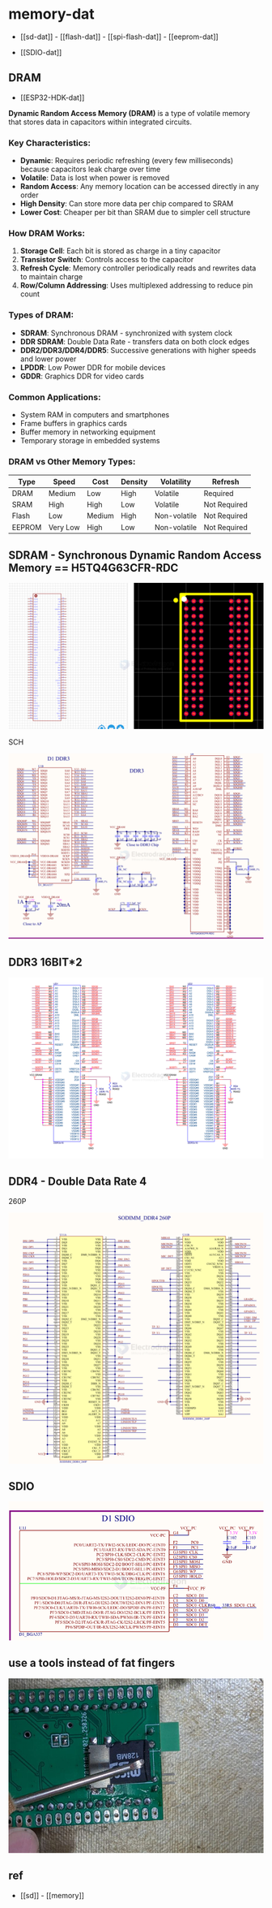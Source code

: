 
# memory-dat

- [[sd-dat]] - [[flash-dat]] - [[spi-flash-dat]] - [[eeprom-dat]]

- [[SDIO-dat]]



## DRAM 

- [[ESP32-HDK-dat]]

**Dynamic Random Access Memory (DRAM)** is a type of volatile memory that stores data in capacitors within integrated circuits.

### Key Characteristics:

- **Dynamic**: Requires periodic refreshing (every few milliseconds) because capacitors leak charge over time
- **Volatile**: Data is lost when power is removed
- **Random Access**: Any memory location can be accessed directly in any order
- **High Density**: Can store more data per chip compared to SRAM
- **Lower Cost**: Cheaper per bit than SRAM due to simpler cell structure

### How DRAM Works:

1. **Storage Cell**: Each bit is stored as charge in a tiny capacitor
2. **Transistor Switch**: Controls access to the capacitor
3. **Refresh Cycle**: Memory controller periodically reads and rewrites data to maintain charge
4. **Row/Column Addressing**: Uses multiplexed addressing to reduce pin count

### Types of DRAM:

- **SDRAM**: Synchronous DRAM - synchronized with system clock
- **DDR SDRAM**: Double Data Rate - transfers data on both clock edges
- **DDR2/DDR3/DDR4/DDR5**: Successive generations with higher speeds and lower power
- **LPDDR**: Low Power DDR for mobile devices
- **GDDR**: Graphics DDR for video cards

### Common Applications:

- System RAM in computers and smartphones
- Frame buffers in graphics cards
- Buffer memory in networking equipment
- Temporary storage in embedded systems

### DRAM vs Other Memory Types:

| Type   | Speed    | Cost   | Density | Volatility   | Refresh      |
| ------ | -------- | ------ | ------- | ------------ | ------------ |
| DRAM   | Medium   | Low    | High    | Volatile     | Required     |
| SRAM   | High     | High   | Low     | Volatile     | Not Required |
| Flash  | Low      | Medium | High    | Non-volatile | Not Required |
| EEPROM | Very Low | High   | Low     | Non-volatile | Not Required |


## SDRAM - Synchronous Dynamic Random Access Memory == H5TQ4G63CFR-RDC

![](2025-08-07-12-42-03.png)

SCH 

![](2025-08-07-12-41-17.png)

## DDR3 16BIT*2

![](2025-08-07-14-49-31.png)

## DDR4 - Double Data Rate 4

260P

![](2025-08-07-12-49-24.png)


## SDIO 

![](2025-08-07-12-49-50.png)


## use a tools instead of fat fingers 

![](2025-04-08-17-14-23.png)





## ref 

- [[sd]] - [[memory]]